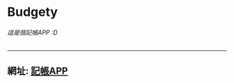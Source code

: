 # Budgety
###### 這是個記帳APP :D
----------------------------------------------------------------
網址: [記帳APP](https://ngnl666.github.io/Budgety/)
----------------------------------------------------------------
